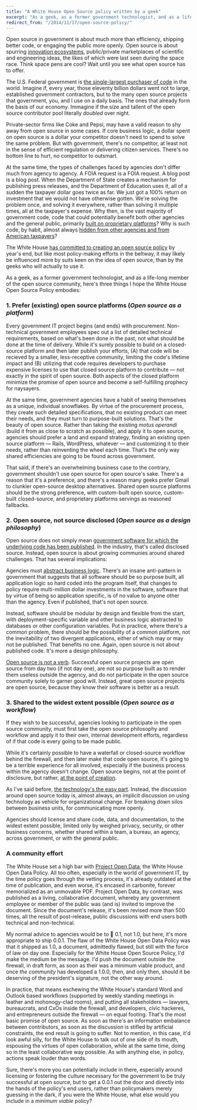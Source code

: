 ```yaml
---
title: "A White House Open Source policy written by a geek"
excerpt: "As a geek, as a former government technologist, and as a life-long member of the open source community, here's three things I hope the White House Open Source Policy embodies."
redirect_from: "/2014/11/17/open-source-policy/"
---
```


Open source in government is about much more than efficiency, shipping better code, or engaging the public more openly. Open source is about spurring [innovation ecosystems](http://ben.balter.com/2012/04/10/whats-missing-from-cfpbs-awesome-new-source-code-policy/?dontCache=1416281172765#an-innovation-ecosystem), public/private marketplaces of scientific and engineering ideas, the likes of which were last seen during the space race. Think space pens are cool? Wait until you see what open source has to offer.

The U.S. Federal government is [the single-largest purchaser of code](http://ben.balter.com/2011/11/29/towards-a-more-agile-government/) in the world. Imagine if, every year, those eleventy billion dollars went not to large, established government contractors, but to the many open source projects that government, you, and I use on a daily basis. The ones that already form the basis of our economy. Immagine if the size and tallent of the open source contributor pool literally *doubled* over night.

Private-sector firms like Coke and Pepsi, may have a valid reason to shy away from open source in some cases. If core business logic, a dollar spent on open source is a dollar your competitor doesn't need to spend to solve the same problem. But with government, there's no competitor, at least not in the sense of efficient regulation or delivering citizen services. There's no bottom line to hurt, no competitor to outsmart.

At the same time, the types of challenges faced by agencies don't differ much from agency to agency. A FOIA request is a FOIA request. A blog post is a blog post. When the Department of State creates a mechanism for publishing press releases, and the Department of Education uses it, all of a sudden the taxpayer dollar goes twice as far. We just got a 100% return on investment that we would not have otherwise gotten. We're solving the problem once, and solving it everywhere, rather than solving it multiple times, all at the taxpayer's expense. Why then, is the vast majority of government code, code that could potentially benefit both other agencies and the general public, primarily [built on proprietary platforms](http://ben.balter.com/2014/08/03/why-isnt-all-government-software-open-source/)? Why is such code, by habit, almost always [hidden from other agencies and from American taxpayers](http://ben.balter.com/2014/10/08/why-government-contractors-should-%3C3-open-source/)?

The White House [has committed to creating an open source policy](http://e-pluribusunum.com/2014/09/24/usa-to-create-official-open-source-policy/) by year's end, but like most policy-making efforts in the beltway, it may likely be influenced more by suits keen on the idea of open source, than by the geeks who will actually to use it.

As a geek, as a former government technologist, and as a life-long member of the open source community, here's three things I hope the White House Open Source Policy embodies:

### 1. Prefer (existing) open source platforms (*Open source as a platform*)

Every government IT project begins (and ends) with procurement. Non-technical government employees spec out a list of detailed technical requirements, based on what's been done in the past, not what should be done at the time of delivery. While it's surely possible to build on a closed-source platform and then later publish your efforts, (A) that code will be recieved by a smaller, less-receptive community, limiting the code's lifetime impact and (B) utilizing that code requires developers to purchase expensive licenses to use that closed source platform to contribute — not exactly in the spirit of open source. Both aspects of the closed platform minimize the promise of open source and become a self-fulfilling prophecy for naysayers.

At the same time, government agencies have a habit of seeing themselves as a unique, individual snowflakes. By virtue of the procurement process, they create such detailed specifications, that no existing product can meet their needs, and they must turn to purpose-built solutions. That's the beauty of open source. Rather than taking the existing *motus operandi* (build it from as close to scratch as possible), and apply it to open source, agencies should prefer a land and expand strategy, finding an existing open source platform — Rails, WordPress, whatever — and customizing it to their needs, rather than reinventing the wheel each time. That's the only way shared efficiencies are going to be found across government.

That said, if there's an overwhelming business case to the contrary, government shouldn't use open source for open source's sake. There's a reason that it's a preference, and there's a reason many geeks prefer Gmail to clunkier open-source desktop alternatives. Shared open source platforms should be the strong preference, with custom-built open source, custom-built closed-source, and proprietary platforms servings as reasoned fallbacks.

### 2. Open source, not source disclosed (*Open source as a design philosophy*)

Open source does not simply mean [government software for which the underlying code has been published](http://ben.balter.com/2014/09/29/source-disclosed-%E2%89%A0-open-source/
). In the industry, that's called disclosed source. Instead, open source is about growing communies around shared challenges. That has several implications:

Agencies must [abstract business logic](http://ben.balter.com/2012/06/26/why-you-should-always-write-software-as-open-source/
). There's an insane anti-pattern in government that suggests that all software should be so purpose built, all application logic so hard coded into the program itself, that changes to policy require multi-million dollar investments in the software, software that by virtue of being so application specific, is of no value to anyone other than the agency. Even if published, that's not open source.

Instead, software should be modular by design and flexible from the start, with deployment-specific variable and other business logic abstracted to databases or other configuration variables. Put in practice, where there's a common problem, there should be the possibility of a common platform, not the inevitability of two divergent applications, either of which may or may not be published. That benefits no one. Again, open source is not about published code. It's more a design philosophy.

[Open source is not a verb](http://ben.balter.com/2012/10/15/open-source-is-not-a-verb/). Successful open source projects are open source from day two (if not day one), are not so purpose built as to render them useless outside the agency, and do not participate in the open source community solely to garner good will. Instead, great open source projects are open source, because they know their software is better as a result.

### 3. Shared to the widest extent possible (*Open source as a workflow*)

If they wish to be successful, agencies looking to participate in the open source community, must first take the open source philosophy and workflow and apply it to their own, internal development efforts, regardless of if that code is every going to be made public.

While it's certainly possible to have a waterfall or closed-source workflow behind the firewall, and then later make that code open source, it's going to be a terrible experience for all involved, especially if the business process within the agency doesn't change. Open source begins, not at the point of disclosure, but rather, [at the point of creation](http://ben.balter.com/2013/05/14/we-ve-been-selling-open-source-wrong/).

As I've said before, [the technology's the easy part](http://ben.balter.com/2013/07/01/technologys-the-easy-part/). Instead, the discussion around open source today is, almost always, an implicit discussion on using technology as vehicle for organizational change. For breaking down silos between business units, for communicating more openly.

Agencies should license and share code, data, and documentation, to the widest extent possible, limited only by weighed privacy, security, or other business concerns, whether shared within a team, a bureau, an agency, across government, or with the general public.

### A community effort

The White House set a high bar with [Project Open Data](https://project-open-data.github.io), the White House Open Data Policy. All too often, especially in the world of government IT, by the time policy goes through the vetting process, it's already outdated at the time of publication, and even worse, it's encased in carbonite, forever memorialized as an unmovable PDF. Project Open Data, by contrast, was published as a living, collaborative document, whereby any government employee or member of the public was (and is) invited to improve the document. Since the document's release, it's been revised more than 500 times, all the result of post-release, public discussions with end users both technical and non-technical.

My normal advice to agencies would be to :ship: 0.1, not 1.0, but here, it's more appropriate to ship 0.0.1. The flaw of the White House Open Data Policy was that it shipped as 1.0, a document, admittedly flawed, but still with the force of law on day one. Especially for the White House Open Source Policy, I'd make the medium be the message. I'd push the document outside the firewall, in draft form, as soon as their was a minimum viable product, and once *the community* has developed a 1.0.0, then, and only then, should it be deserving of the president's signature, not the other way around.

In practice, that means eschewing the White House's standard Word and Outlook based workflows (supported by weekly standing meetings in leather and mohonogy-clad rooms), and putting all stakeholders — lawyers, bureaucrats, and CxOs inside the firewall, and developers, civic hackeres, and entrepreneurs outside the firewall — on equal footing. That's the most basic promise of open source. As soon as there's an information embalance between contributors, as soon as the discussion is stifled by artificial constraints, the end result is going to suffer. Not to mention, in this case, it'd look awful silly, for the White House to talk out of one side of its mouth, espousing the virtues of open collaboration, while at the same time, doing so in the least collaborative way possible. As with anything else, in policy, actions speak louder than words.

Sure, there's more you can potentially include in there, especially around licensing or fostering the culture necessary for the government to be truly successful at open source, but to get a 0.0.1 out the door and directly into the hands of the policy's end users, rather than policymakers merely guessing in the dark, if you were the White House, what else would you include in a *minimum viable* policy?
